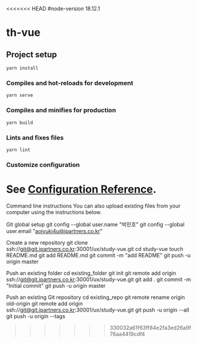 <<<<<<< HEAD
#node-version
18.12.1

# th-vue

## Project setup
```
yarn install
```

### Compiles and hot-reloads for development
```
yarn serve
```

### Compiles and minifies for production
```
yarn build
```

### Lints and fixes files
```
yarn lint
```

### Customize configuration
See [Configuration Reference](https://cli.vuejs.org/config/).
=======
Command line instructions
You can also upload existing files from your computer using the instructions below.


Git global setup
git config --global user.name "박민호"
git config --global user.email "aoiyuki4u@ipartners.co.kr"

Create a new repository
git clone ssh://git@git.ipartners.co.kr:30001/ux/study-vue.git
cd study-vue
touch README.md
git add README.md
git commit -m "add README"
git push -u origin master

Push an existing folder
cd existing_folder
git init
git remote add origin ssh://git@git.ipartners.co.kr:30001/ux/study-vue.git
git add .
git commit -m "Initial commit"
git push -u origin master

Push an existing Git repository
cd existing_repo
git remote rename origin old-origin
git remote add origin ssh://git@git.ipartners.co.kr:30001/ux/study-vue.git
git push -u origin --all
git push -u origin --tags
>>>>>>> 330032a61f63ff84e2fa3ed26a9f76aa4419cdf4
